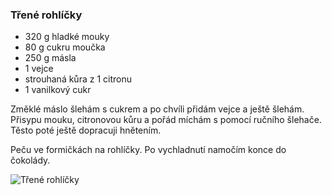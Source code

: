 ### Třené rohlíčky

- 320 g hladké mouky 
- 80 g cukru moučka
- 250 g másla
- 1 vejce
- strouhaná kůra z 1 citronu
- 1 vanilkový cukr



Změklé máslo šlehám s cukrem a po chvíli přidám vejce a ještě šlehám. Přisypu mouku, citronovou kůru a pořád míchám s pomocí ručního šlehače. Těsto poté ještě dopracuji hnětením. 

Peču ve formičkách na rohlíčky. Po vychladnutí namočím konce do čokolády.

![Třené rohlíčky](../img/trene_rohlicky.JPG) 
